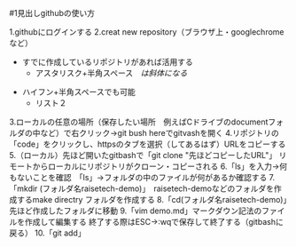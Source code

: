 #1見出しgithubの使い方

1.githubにログインする
2.creat new repository（ブラウザ上・googlechromeなど）
* すでに作成しているリポジトリがあれば活用する
    * アスタリスク+半角スペース　*は斜体になる*
- ハイフン+半角スペースでも可能  
    - リスト２

3.ローカルの任意の場所（保存したい場所　例えばCドライブのdocumentフォルダの中など）で右クリック→git bush hereでgitvashを開く
4.リポジトリの「code」をクリックし、httpsのタブを選択（してあるはず）URLをコピーする
5.（ローカル）先ほど開いたgitbashで「git clone "先ほどコピーしたURL"」
リモートからローカルにリポジトリがクローン・コピーされる
6.「ls」を入力→何もないことを確認　「ls」→フォルダの中のファイルが何があるか確認する
7.「mkdir (フォルダ名raisetech-demo)」　raisetech-demoなどのフォルダを作成するmake directry フォルダを作成する
8.「cd(フォルダ名raisetech-demo)」先ほど作成したフォルダに移動
9.「vim demo.md」マークダウン記法のファイルを作成して編集する
終了する際はESC→:wqで保存して終了する（gitbashに戻る）
10.「git add」


